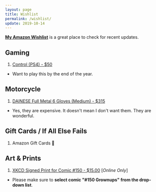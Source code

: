 ```yaml
---
layout: page
title: Wishlist
permalink: /wishlist/
update: 2019-10-14
---
```


**[My Amazon Wishlist][amazon-wishlist]** is a great place to check for recent updates. 

## Gaming

1. [Control (PS4) - $50][control-ps4]
  - Want to play this by the end of the year.

## Motorcycle

1. [DAINESE Full Metal 6 Gloves (Medium) - $315][dainese-gloves]
  - Yes, they are expensive. It doesn't mean I don't want them. They are wonderful.

## Gift Cards / If All Else Fails

1. Amazon Gift Cards :sparkling_heart:

## Art & Prints

1. [XKCD Signed Print for Comic #150 - $15.00][xkcd-print] [_Online Only_]
  - Please make sure to **select comic "#150 Grownups" from the drop-down list**.

[print-order]: http://exocomics.com/store/prints
[comic-481]: http://exocomics.com/481
[xkcd-print]: https://store.xkcd.com/products/signed-prints
[tswift-calendar]: https://www.amazon.com/Monthly-Calendar-Songwriter-Celebrity-Multilingual/dp/1465091335
[amazon-wishlist]: https://www.amazon.com/hz/wishlist/ls/6O11CFXI277L?ref_=wl_share
[dainese-gloves]: https://www.dainese.com/us/en/motorbike/gloves/leather/full-metal-6-gloves-201815895.html?dwvar_201815895_color=BLACK%2FBLACK%2FFLUO-YELLOW&cgid=motorbike-gloves-leather#
[control-ps4]: https://www.amazon.com/Control-PlayStation-4/dp/B07DPJ3LZQ
